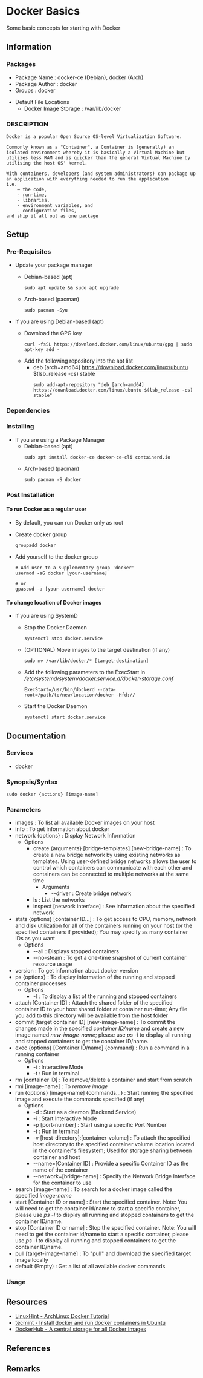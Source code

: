 # Docker Basics

Some basic concepts for starting with Docker

## Information

### Packages
+ Package Name : docker-ce (Debian), docker (Arch)
+ Package Author : docker
+ Groups : docker
- Default File Locations
	+ Docker Image Storage : /var/lib/docker

### DESCRIPTION

```
Docker is a popular Open Source OS-level Virtualization Software. 

Commonly known as a "Container", a Container is (generally) an isolated environment whereby it is basically a Virtual Machine but utilizes less RAM and is quicker than the general Virtual Machine by utilising the host OS' kernel.

With containers, developers (and system administrators) can package up an application with everything needed to run the application 
i.e.
	– the code, 
	- run-time, 
	- libraries, 
	- environment variables, and 
	- configuration files, 
and ship it all out as one package
```

## Setup
### Pre-Requisites

- Update your package manager
	- Debian-based (apt)
		```console
		sudo apt update && sudo apt upgrade
		```
	- Arch-based (pacman)
		```console
		sudo pacman -Syu
		```

- If you are using Debian-based (apt)
	- Download the GPG key
		```console
		curl -fsSL https://download.docker.com/linux/ubuntu/gpg | sudo apt-key add -
		```
	- Add the following repository into the apt list
		+ deb [arch=amd64] https://download.docker.com/linux/ubuntu $(lsb_release -cs) stable
			```console
			sudo add-apt-repository "deb [arch=amd64] https://download.docker.com/linux/ubuntu $(lsb_release -cs) stable"
			```

### Dependencies

### Installing
- If you are using a Package Manager
	- Debian-based (apt)
		```console
		sudo apt install docker-ce docker-ce-cli containerd.io
		```
	- Arch-based (pacman)
		```console
		sudo pacman -S docker
		```

### Post Installation

#### To run Docker as a regular user
+ By default, you can run Docker only as root
- Create docker group
	```console
	groupadd docker
	```
- Add yourself to the docker group
	```console
	# Add user to a supplementary group 'docker'
	usermod -aG docker [your-username]

	# or
	gpasswd -a [your-username] docker
	```

#### To change location of Docker images
- If you are using SystemD
	- Stop the Docker Daemon
		```console
		systemctl stop docker.service
		```

	- (OPTIONAL) Move images to the target destination (if any)
		```console
		sudo mv /var/lib/docker/* [target-destination]
		```

	- Add the following parameters to the ExecStart in */etc/systemd/system/docker.service.d/docker-storage.conf*
		```console
		ExecStart=/usr/bin/dockerd --data-root=/path/to/new/location/docker -Hfd://
		```

	- Start the Docker Daemon
		```console
		systemctl start docker.service
		```
	

## Documentation

### Services
+ docker

### Synopsis/Syntax

```console
sudo docker {actions} [image-name]
```

### Parameters
+ images : To list all available Docker images on your host
+ info : To get information about docker
+ network {options} : Display Network Information
	- Options
		+ create {arguments} [bridge-templates] [new-bridge-name] : To create a new bridge network by using existing networks as templates. Using user-defined bridge networks allows the user to control which containers can communicate with each other and containers can be connected to multiple networks at the same time
			- Arguments
				+ --driver : Create bridge network
		+ ls : List the networks 
		+ inspect [network interface] : See information about the specified network
+ stats {options} [container ID...] : To get access to CPU, memory, network and disk utilization for all of the containers running on your host (or the specified containers if provided); You may specify as many container IDs as you want
	- Options
		+ --all : Displays stopped containers
		+ --no-steam : To get a one-time snapshot of current container resource usage
+ version : To get information about docker version
+ ps {options} : To display information of the running and stopped container processes
	- Options
		+ -l : To display a list of the running and stopped containers
+ attach [Container ID] : Attach the shared folder of the specified container ID to your host shared folder at container run-time; Any file you add to this directory will be available from the host folder
+ commit [target container ID] [new-image-name] : To commit the changes made in the specified *container ID/name* and create a new image named *new-image-name*; please use *ps -l* to display all running and stopped containers to get the container ID/name.
+ exec {options} [Container ID/name] {command} : Run a command in a running container
	- Options
		+ -i : Interactive Mode
		+ -t : Run in terminal
+ rm [container ID] : To remove/delete a container and start from scratch
+ rmi [image-name] : To *remove image*
+ run {options} [image-name] {commands...} : Start running the specified image and execute the commands specified (if any)
	- Options
		+ -d : Start as a daemon (Backend Service)
		+ -i : Start Interactive Mode
		+ -p [port-number] : Start using a specific Port Number
		+ -t : Run in terminal
		+ -v [host-directory]:[container-volume] : To attach the specified host directory to the specified container volume location located in the container's filesystem; Used for storage sharing between container and host
		+ --name=[Container ID] : Provide a specific Container ID as the name of the container
		+ --network=[bridge-name] : Specify the Network Bridge Interface for the container to use
+ search [image-name] : To search for a docker image called the specified *image-name*
+ start [Container ID or name] : Start the specified container. Note: You will need to get the container id/name to start a specific container, please use *ps -l* to display all running and stopped containers to get the container ID/name.
+ stop [Container ID or name] : Stop the specified container. Note: You will need to get the container id/name to start a specific container, please use *ps -l* to display all running and stopped containers to get the container ID/name.
+ pull [target-image-name] : To "pull" and download the specified target image locally
+ default (Empty) : Get a list of all available docker commands

### Usage

## Resources
+ [LinuxHint - ArchLinux Docker Tutorial](https://linuxhint.com/arch-linux-docker-tutorial/)
+ [tecmint - Install docker and run docker containers in Ubuntu](https://www.tecmint.com/install-docker-and-run-docker-containers-in-ubuntu/)
+ [DockerHub - A central storage for all Docker Images](https://hub.docker.com/)

## References

## Remarks